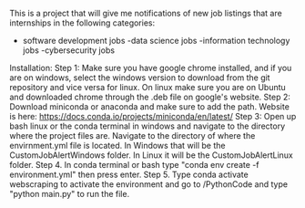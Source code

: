 This is a project that will give me notifications of new job listings that are internships in the following categories:
  - software development jobs
  -data science jobs
  -information technology jobs
  -cybersecurity jobs

Installation:
Step 1: Make sure you have google chrome installed, and if you are on windows, select the windows version to download from the git repository and vice versa for linux. On linux make sure you are on Ubuntu and downloaded chrome through the .deb file on google's website.
Step 2: Download miniconda or anaconda and make sure to add the path. Website is here: https://docs.conda.io/projects/miniconda/en/latest/
Step 3: Open up bash linux or the conda terminal in windows and navigate to the directory where the project files are. Navigate to the directory of where the envirnment.yml file is located. In Windows that will be the CustomJobAlertWindows folder. In Linux it will be the CustomJobAlertLinux folder.
Step 4. In conda terminal or bash type "conda env create -f environment.yml" then press enter.
Step 5. Type conda activate webscraping to activate the environment and go to /PythonCode and type "python main.py" to run the file.
